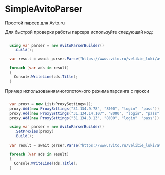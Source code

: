 # SimpleAvitoParser
Простой парсер для Avito.ru

Для быстрой проверки работы парсера используйте следующий код:
```csharp

  using var parser = new AvitoParserBuilder()
    .Build();

  var result = await parser.Parse("https://www.avito.ru/velikie_luki/avtomobili?cd=1&radius=200");
        
  foreach (var ads in result)
  {
    Console.WriteLine(ads.Title);
  }

```
Пример использования многопоточного режима парсинга с прокси
```csharp

  var proxy = new List<ProxySettings>();
  proxy.Add(new ProxySettings("31.134.9.78", "8000", "login", "pass"));
  proxy.Add(new ProxySettings("31.134.14.107", "8000", "login", "pass"));
  proxy.Add(new ProxySettings("31.134.3.13", "8000", "login", "pass"));
            
  using var parser = new AvitoParserBuilder()
    .SetProxies(proxy)
    .Build();
                
  var result = await parser.Parse("https://www.avito.ru/velikie_luki/avtomobili?cd=1&radius=200");
        
  foreach (var ads in result)
  {
    Console.WriteLine(ads.Title);
  }

```
